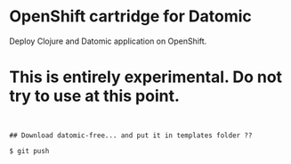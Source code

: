 # OpenShift cartridge for Datomic

Deploy Clojure and Datomic application on OpenShift.

# This is entirely experimental. Do not try to use at this point.




```


## Download datomic-free... and put it in templates folder ??

$ git push
```
